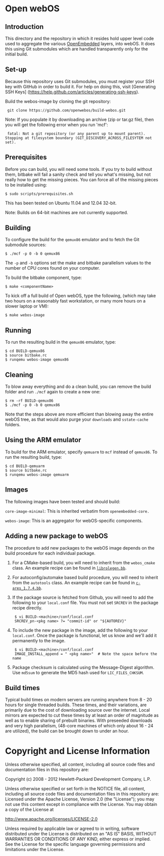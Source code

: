 Open webOS
==========

Introduction
------------

This directory and the repository in which it resides hold upper level code used to aggregate the various [OpenEmbedded](http://openembedded.org) layers, into webOS.  It does this using Git submodules which are handled transparently only for the initial build.

Set-up
-------------

Because this repository uses Git submodules, you must register your SSH key with GitHub in order to build it. For help on doing this, visit [Generating SSH Keys] (https://help.github.com/articles/generating-ssh-keys). 

Build the webos-image by cloning the git repository:

     git clone https://github.com/openwebos/build-webos.git


Note: If you populate it by downloading an archive (zip or tar.gz file), then you will get the following error when you run 'mcf':

     fatal: Not a git repository (or any parent up to mount parent). Stopping at filesystem boundary (GIT_DISCOVERY_ACROSS_FILESYTEM not set).


Prerequisites
-------------

Before you can build, you will need some tools.  If you try to build
without them, bitbake will fail a sanity check and tell you
what's missing, but not really how to get the missing pieces.  You can
force all of the missing pieces to be installed using:

    $ sudo scripts/prerequisites.sh

This has been tested on Ubuntu 11.04 and 12.04 32-bit.

Note: Builds on 64-bit machines are not currently supported.


Building
--------

To configure the build for the `qemux86` emulator and to fetch the Git submodule sources:

    $ ./mcf -p 0 -b 0 qemux86

The `-p` and `-b` options set the make and bitbake parallelism values to the number of CPU cores found on your computer.

To build the bitbake component, type:

    $ make <componentName>
 
To kick off a full build of Open webOS, type the following, (which may take two hours on a reasonably fast workstation, or many more hours on a slower laptop or VM):

    $ make webos-image

Running
-------

To run the resulting build in the `qemux86` emulator, type:

    $ cd BUILD-qemux86
    $ source bitbake.rc 
    $ runqemu webos-image qemux86
    
Cleaning
--------
To blow away everything and do a clean build, you can remove the build folder and run `./mcf` again to create a new one:

    $ rm -rf BUILD-qemux86
    $ ./mcf -p 0 -b 0 qemux86

Note that the steps above are more efficient than blowing away the entire webOS tree, as that would also purge your `downloads` and `sstate-cache` folders.

Using the ARM emulator
----------------------
To build for the ARM emulator, specify `qemuarm` to `mcf` instead of `qemux86`. To run the resulting build, type:

    $ cd BUILD-qemuarm
    $ source bitbake.rc 
    $ runqemu webos-image qemuarm

Images
------

The following images have been tested and should build: 

`core-image-minimal`: This is inherited verbatim from `openembedded-core.`

`webos-image`: This is an aggregator for webOS-specific components.

	
Adding a new package to webOS
-----------------------------

The procedure to add new packages to the webOS image depends on the build procedure for each individual package.

1. For a CMake-based build, you will need to inherit from the `webos_cmake` class. An example recipe can be found in [`librolegen.bb`](https://github.com/openwebos/meta-webos/blob/master/recipes-webos/librolegen/librolegen.bb).

1. For autoconfig/automake based build procedure, you will need to inherit from the `autotools` class. An example recipe can be found in [`c-ares_1.7.4.bb`](https://github.com/openwebos/meta-webos/blob/master/recipes-upstreamable/c-ares/c-ares_1.7.4.bb).

1. If the package source is fetched from Github, you will need to add the following to your `local.conf` file. You must not set `SRCREV` in the package recipe directly.

        $ vi BUILD-<machine>/conf/local.conf
        SRCREV_pn-<pkg name> ?= "commit-id" or "${AUTOREV}"
		
1. To include the new package in the image, add the following to your `local.conf`. Once the package is functional, let us know and we'll add it permanently to the image.

        $ vi BUILD-<machine>/conf/local.conf
        IMAGE_INSTALL_append = " <pkg name>"  # Note the space before the name

1. Package checksum is calculated using the Message-Digest algorithm. Use `md5sum` to generate the MD5 hash used for `LIC_FILES_CHKSUM`.

Build times
-----------

Typical build times on modern servers are running anywhere from 8 - 20 hours for single threaded builds. These times, and their variations, are primarily due to the cost of downloading source over the internet. Local mirrors are expected to cut these times by at least an order of magnitude as well as to enable sharing of prebuilt binaries. With preseeded downloads and very high parallelism, (48-core machines of which only about 16 - 24 are utilized), the build can be brought down to under an hour.

# Copyright and License Information

Unless otherwise specified, all content, including all source code files and
documentation files in this repository are:

Copyright (c) 2008 - 2012 Hewlett-Packard Development Company, L.P.

Unless otherwise specified or set forth in the NOTICE file, all content,
including all source code files and documentation files in this repository are:
Licensed under the Apache License, Version 2.0 (the "License");
you may not use this content except in compliance with the License.
You may obtain a copy of the License at

http://www.apache.org/licenses/LICENSE-2.0

Unless required by applicable law or agreed to in writing, software
distributed under the License is distributed on an "AS IS" BASIS,
WITHOUT WARRANTIES OR CONDITIONS OF ANY KIND, either express or implied.
See the License for the specific language governing permissions and
limitations under the License.
